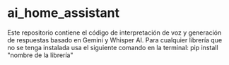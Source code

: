 # ai_home_assistant
Este repositorio contiene el código de interpretación de voz y generación de respuestas basado en Gemini y Whisper AI.
Para cualquier librería que no se tenga instalada usa el siguiente comando en la terminal: pip install "nombre de la librería"
